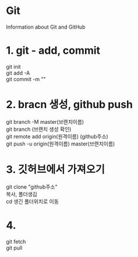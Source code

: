 # Git
Information about Git and GitHub

# 1. git - add, commit
git init  
git add -A  
git commit -m ""  

# 2. bracn 생성, github push
git branch -M master(브랜치이름)  
git branch (브랜치 생성 확인)  
git remote add origin(원격이름) (github주소)  
git push -u origin(원격이름) master(브랜치이름)

# 3. 깃허브에서 가져오기
git clone "github주소"  
복사, 폴더생김  
cd 생긴 폴더위치로 이동


# 4. 
git fetch  
git pull
